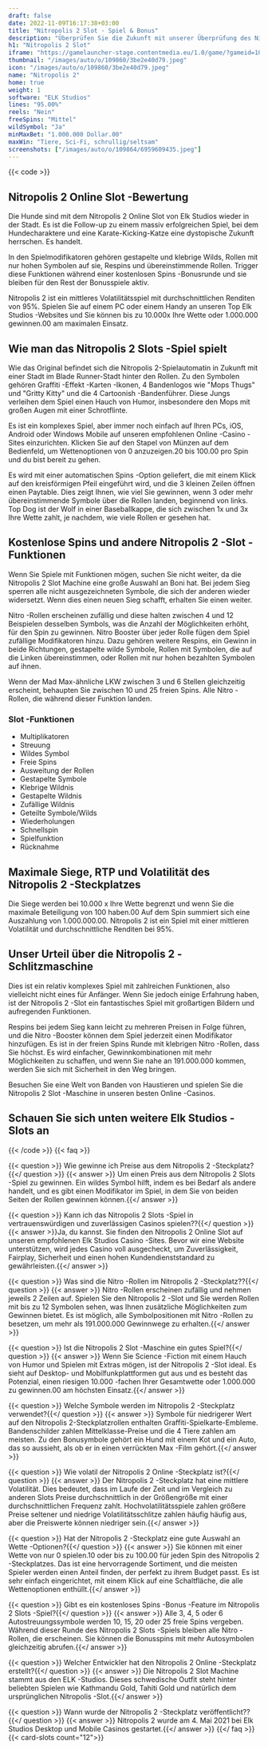 ```yaml
---
draft: false
date: 2022-11-09T16:17:38+03:00
title: "Nitropolis 2 Slot - Spiel & Bonus"
description: "Überprüfen Sie die Zukunft mit unserer Überprüfung des Nitropolis 2 Online Slot. Wir betrachten das einzigartige Gameplay, die Funktionen und das, wo wir es mit dem besten Casino -Bonus spielen können."
h1: "Nitropolis 2 Slot"
iframe: "https://gamelauncher-stage.contentmedia.eu/1.0/game/?gameid=10056&operatorid=44&mode=demo&currency=EUR&device=desktop&token=EUR_1597926622061&language=en_gb&xdm=0"
thumbnail: "/images/auto/o/109860/3be2e40d79.jpeg"
icon: "/images/auto/o/109860/3be2e40d79.jpeg"
name: "Nitropolis 2"
home: true
weight: 1
software: "ELK Studios"
lines: "95.00%"
reels: "Nein"
freeSpins: "Mittel"
wildSymbol: "Ja"
minMaxBet: "1.000.000 Dollar.00"
maxWin: "Tiere, Sci-Fi, schrullig/seltsam"
screenshots: ["/images/auto/o/109864/6959609435.jpeg"]
---
```


{{< code >}}<h2>Nitropolis 2 Online Slot -Bewertung</h2><p>Die Hunde sind mit dem Nitropolis 2 Online Slot von Elk Studios wieder in der Stadt. Es ist die Follow-up zu einem massiv erfolgreichen Spiel, bei dem Hundecharaktere und eine Karate-Kicking-Katze eine dystopische Zukunft herrschen. Es handelt.</p><p>In den Spielmodifikatoren gehören gestapelte und klebrige Wilds, Rollen mit nur hohen Symbolen auf sie, Respins und übereinstimmende Rollen. Trigger diese Funktionen während einer kostenlosen Spins -Bonusrunde und sie bleiben für den Rest der Bonusspiele aktiv.</p><p>Nitropolis 2 ist ein mittleres Volatilitätsspiel mit durchschnittlichen Renditen von 95%. Spielen Sie auf einem PC oder einem Handy an unseren Top Elk Studios -Websites und Sie können bis zu 10.000x Ihre Wette oder 1.000.000 gewinnen.00 am maximalen Einsatz.</p><h2>Wie man das Nitropolis 2 Slots -Spiel spielt</h2><p>Wie das Original befindet sich die Nitropolis 2-Spielautomatin in Zukunft mit einer Stadt im Blade Runner-Stadt hinter den Rollen. Zu den Symbolen gehören Graffiti -Effekt -Karten -Ikonen, 4 Bandenlogos wie "Mops Thugs" und "Gritty Kitty" und die 4 Cartoonish -Bandenführer. Diese Jungs verleihen dem Spiel einen Hauch von Humor, insbesondere den Mops mit großen Augen mit einer Schrotflinte.</p><p>Es ist ein komplexes Spiel, aber immer noch einfach auf Ihren PCs, iOS, Android oder Windows Mobile auf unseren empfohlenen Online -Casino -Sites einzurichten. Klicken Sie auf den Stapel von Münzen auf dem Bedienfeld, um Wettenoptionen von 0 anzuzeigen.20 bis 100.00 pro Spin und du bist bereit zu gehen.</p><p>Es wird mit einer automatischen Spins -Option geliefert, die mit einem Klick auf den kreisförmigen Pfeil eingeführt wird, und die 3 kleinen Zeilen öffnen einen Paytable. Dies zeigt Ihnen, wie viel Sie gewinnen, wenn 3 oder mehr übereinstimmende Symbole über die Rollen landen, beginnend von links. Top Dog ist der Wolf in einer Baseballkappe, die sich zwischen 1x und 3x Ihre Wette zahlt, je nachdem, wie viele Rollen er gesehen hat.</p><h2>Kostenlose Spins und andere Nitropolis 2 -Slot -Funktionen</h2><p>Wenn Sie Spiele mit Funktionen mögen, suchen Sie nicht weiter, da die Nitropolis 2 Slot Machine eine große Auswahl an Boni hat. Bei jedem Sieg sperren alle nicht ausgezeichneten Symbole, die sich der anderen wieder widersetzt. Wenn dies einen neuen Sieg schafft, erhalten Sie einen weiter.</p><p>Nitro -Rollen erscheinen zufällig und diese halten zwischen 4 und 12 Beispielen desselben Symbols, was die Anzahl der Möglichkeiten erhöht, für den Spin zu gewinnen. Nitro Booster über jeder Rolle fügen dem Spiel zufällige Modifikatoren hinzu. Dazu gehören weitere Respins, ein Gewinn in beide Richtungen, gestapelte wilde Symbole, Rollen mit Symbolen, die auf die Linken übereinstimmen, oder Rollen mit nur hohen bezahlten Symbolen auf ihnen.</p><p>Wenn der Mad Max-ähnliche LKW zwischen 3 und 6 Stellen gleichzeitig erscheint, behaupten Sie zwischen 10 und 25 freien Spins. Alle Nitro -Rollen, die während dieser Funktion landen.</p><h3>
Slot -Funktionen</h3><ul>
<li></span>
Multiplikatoren</li>
<li></span>
Streuung</li>
<li></span>
Wildes Symbol</li>
<li></span>
Freie Spins</li>
<li></span>
Ausweitung der Rollen</li>
<li></span>
Gestapelte Symbole</li>
<li></span>
Klebrige Wildnis</li>
<li></span>
Gestapelte Wildnis</li>
<li></span>
Zufällige Wildnis</li>
<li></span>
Geteilte Symbole/Wilds</li>
<li></span>
Wiederholungen</li>
<li></span>
Schnellspin</li>
<li></span>
Spielfunktion</li>
<li></span>
Rücknahme</li></ul><h2>Maximale Siege, RTP und Volatilität des Nitropolis 2 -Steckplatzes</h2><p>Die Siege werden bei 10.000 x Ihre Wette begrenzt und wenn Sie die maximale Beteiligung von 100 haben.00 Auf dem Spin summiert sich eine Auszahlung von 1.000.000.00. Nitropolis 2 ist ein Spiel mit einer mittleren Volatilität und durchschnittliche Renditen bei 95%.</p><h2>Unser Urteil über die Nitropolis 2 -Schlitzmaschine</h2><p>Dies ist ein relativ komplexes Spiel mit zahlreichen Funktionen, also vielleicht nicht eines für Anfänger. Wenn Sie jedoch einige Erfahrung haben, ist der Nitropolis 2 -Slot ein fantastisches Spiel mit großartigen Bildern und aufregenden Funktionen.</p><p>Respins bei jedem Sieg kann leicht zu mehreren Preisen in Folge führen, und die Nitro -Booster können dem Spiel jederzeit einen Modifikator hinzufügen. Es ist in der freien Spins Runde mit klebrigen Nitro -Rollen, dass Sie höchst. Es wird einfacher, Gewinnkombinationen mit mehr Möglichkeiten zu schaffen, und wenn Sie nahe an 191.000.000 kommen, werden Sie sich mit Sicherheit in den Weg bringen.</p><p>Besuchen Sie eine Welt von Banden von Haustieren und spielen Sie die Nitropolis 2 Slot -Maschine in unseren besten Online -Casinos.</p><h2>Schauen Sie sich unten weitere Elk Studios -Slots an</h2>
{{< /code >}}
{{< faq >}}

{{< question >}} Wie gewinne ich Preise aus dem Nitropolis 2 -Steckplatz?{{</ question >}}
{{< answer >}} Um einen Preis aus dem Nitropolis 2 Slots -Spiel zu gewinnen. Ein wildes Symbol hilft, indem es bei Bedarf als andere handelt, und es gibt einen Modifikator im Spiel, in dem Sie von beiden Seiten der Rollen gewinnen können.{{</ answer >}}

{{< question >}} Kann ich das Nitropolis 2 Slots -Spiel in vertrauenswürdigen und zuverlässigen Casinos spielen??{{</ question >}}
{{< answer >}}Ja, du kannst. Sie finden den Nitropolis 2 Online Slot auf unseren empfohlenen Elk Studios Casino -Sites. Bevor wir eine Website unterstützen, wird jedes Casino voll ausgecheckt, um Zuverlässigkeit, Fairplay, Sicherheit und einen hohen Kundendienststandard zu gewährleisten.{{</ answer >}}

{{< question >}} Was sind die Nitro -Rollen im Nitropolis 2 -Steckplatz??{{</ question >}}
{{< answer >}} Nitro -Rollen erscheinen zufällig und nehmen jeweils 2 Zeilen auf. Spielen Sie den Nitropolis 2 -Slot und Sie werden Rollen mit bis zu 12 Symbolen sehen, was Ihnen zusätzliche Möglichkeiten zum Gewinnen bietet. Es ist möglich, alle Symbolpositionen mit Nitro -Rollen zu besetzen, um mehr als 191.000.000 Gewinnwege zu erhalten.{{</ answer >}}

{{< question >}} Ist die Nitropolis 2 Slot -Maschine ein gutes Spiel?{{</ question >}}
{{< answer >}} Wenn Sie Science -Fiction mit einem Hauch von Humor und Spielen mit Extras mögen, ist der Nitropolis 2 -Slot ideal. Es sieht auf Desktop- und Mobilfunkplattformen gut aus und es besteht das Potenzial, einen riesigen 10.000 -fachen Ihrer Gesamtwette oder 1.000.000 zu gewinnen.00 am höchsten Einsatz.{{</ answer >}}

{{< question >}} Welche Symbole werden im Nitropolis 2 -Steckplatz verwendet?{{</ question >}}
{{< answer >}} Symbole für niedrigerer Wert auf den Nitropolis 2-Steckplatzrollen enthalten Graffiti-Spielkarte-Embleme. Bandenschilder zahlen Mittelklasse-Preise und die 4 Tiere zahlen am meisten. Zu den Bonusymbole gehört ein Hund mit einem Kot und ein Auto, das so aussieht, als ob er in einen verrückten Max -Film gehört.{{</ answer >}}

{{< question >}} Wie volatil der Nitropolis 2 Online -Steckplatz ist?{{</ question >}}
{{< answer >}} Der Nitropolis 2 -Steckplatz hat eine mittlere Volatilität. Dies bedeutet, dass im Laufe der Zeit und im Vergleich zu anderen Slots Preise durchschnittlich in der Größengröße mit einer durchschnittlichen Frequenz zahlt. Hochvolatilitätsspiele zahlen größere Preise seltener und niedrige Volatilitätsschlitze zahlen häufig häufig aus, aber die Preiswerte können niedriger sein.{{</ answer >}}

{{< question >}} Hat der Nitropolis 2 -Steckplatz eine gute Auswahl an Wette -Optionen?{{</ question >}}
{{< answer >}} Sie können mit einer Wette von nur 0 spielen.10 oder bis zu 100.00 für jeden Spin des Nitropolis 2 -Steckplatzes. Das ist eine hervorragende Sortiment, und die meisten Spieler werden einen Anteil finden, der perfekt zu ihrem Budget passt. Es ist sehr einfach eingerichtet, mit einem Klick auf eine Schaltfläche, die alle Wettenoptionen enthüllt.{{</ answer >}}

{{< question >}} Gibt es ein kostenloses Spins -Bonus -Feature im Nitropolis 2 Slots -Spiel?{{</ question >}}
{{< answer >}} Alle 3, 4, 5 oder 6 Autostreuungssymbole werden 10, 15, 20 oder 25 freie Spins vergeben. Während dieser Runde des Nitropolis 2 Slots -Spiels bleiben alle Nitro -Rollen, die erscheinen. Sie können die Bonusspins mit mehr Autosymbolen gleichzeitig abrufen.{{</ answer >}}

{{< question >}} Welcher Entwickler hat den Nitropolis 2 Online -Steckplatz erstellt?{{</ question >}}
{{< answer >}} Die Nitropolis 2 Slot Machine stammt aus den ELK -Studios. Dieses schwedische Outfit steht hinter beliebten Spielen wie Kathmandu Gold, Tahiti Gold und natürlich dem ursprünglichen Nitropolis -Slot.{{</ answer >}}

{{< question >}} Wann wurde der Nitropolis 2 -Steckplatz veröffentlicht??{{</ question >}}
{{< answer >}} Nitropolis 2 wurde am 4. Mai 2021 bei Elk Studios Desktop und Mobile Casinos gestartet.{{</ answer >}}
{{</ faq >}}
{{< card-slots count="12">}}